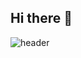 ## Hi there 👋

<!--
**Muns91/Muns91** is a ✨ _special_ ✨ repository because its `README.md` (this file) appears on your GitHub profile.

Here are some ideas to get you started:

- 🔭 I’m currently working on ...
- 🌱 I’m currently learning ...
- 👯 I’m looking to collaborate on ...
- 🤔 I’m looking for help with ...
- 💬 Ask me about ...
- 📫 How to reach me: ...
- 😄 Pronouns: ...
- ⚡ Fun fact: ...
-->
![header](https://capsule-render.vercel.app/api?type=[transparent](https://camo.githubusercontent.com/206216d14ae0c0c82d5bcda3187991d649a575ed71faed972450063da91f7f91/68747470733a2f2f63617073756c652d72656e6465722e76657263656c2e6170702f6170693f747970653d7472616e73706172656e7426666f6e74436f6c6f723d37303365653526746578743d5472616e73706172656e74266865696768743d31353026666f6e7453697a653d363026646573633d4f6e6c79253230557365253230546578742664657363416c69676e593d37352664657363416c69676e3d3630))
